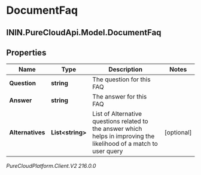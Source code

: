 # DocumentFaq

## ININ.PureCloudApi.Model.DocumentFaq

## Properties

|Name | Type | Description | Notes|
|------------ | ------------- | ------------- | -------------|
| **Question** | **string** | The question for this FAQ | |
| **Answer** | **string** | The answer for this FAQ | |
| **Alternatives** | **List&lt;string&gt;** | List of Alternative questions related to the answer which helps in improving the likelihood of a match to user query | [optional] |



_PureCloudPlatform.Client.V2 216.0.0_
